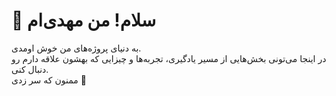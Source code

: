 # 👋 سلام! من مهدی‌ام

به دنیای پروژه‌های من خوش اومدی.  
در اینجا می‌تونی بخش‌هایی از مسیر یادگیری، تجربه‌ها و چیزایی که بهشون علاقه دارم رو دنبال کنی.  
ممنون که سر زدی 🙌
